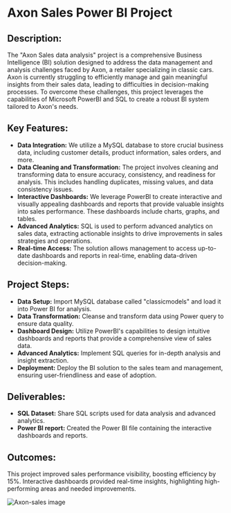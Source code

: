 # Axon Sales Power BI Project

 ## **Description**:
 The "Axon Sales data analysis" project is a comprehensive Business Intelligence (BI) solution designed to address the data management and analysis challenges faced by Axon, a retailer specializing in classic cars. Axon is currently struggling to efficiently manage and gain meaningful insights from their sales data, leading to difficulties in decision-making processes. To overcome these challenges, this project leverages the capabilities of Microsoft PowerBI and SQL to create a robust BI system tailored to Axon's needs.

 ## Key Features:
 * **Data Integration:** We utilize a MySQL database to store crucial business data, including customer details, product information, sales orders, and more.
* **Data Cleaning and Transformation:** The project involves cleaning and transforming data to ensure accuracy, consistency, and readiness for analysis. This includes handling duplicates, missing values, and data consistency issues.
* **Interactive Dashboards:** We leverage PowerBI to create interactive and visually appealing dashboards and reports that provide valuable insights into sales performance. These dashboards include charts, graphs, and tables.
* **Advanced Analytics:** SQL is used to perform advanced analytics on sales data, extracting actionable insights to drive improvements in sales strategies and operations.
* **Real-time Access:** The solution allows management to access up-to-date dashboards and reports in real-time, enabling data-driven decision-making.

## Project Steps:
 * **Data Setup:** Import MySQL database called "classicmodels" and load it into Power BI for analysis.
* **Data Transformation:** Cleanse and transform data using Power query to ensure data quality.
* **Dashboard Design:** Utilize PowerBI's capabilities to design intuitive dashboards and reports that provide a comprehensive view of sales data.
* **Advanced Analytics:** Implement SQL queries for in-depth analysis and insight extraction.
* **Deployment:** Deploy the BI solution to the sales team and management, ensuring user-friendliness and ease of adoption.

## Deliverables:
* **SQL Dataset:** Share SQL scripts used for data analysis and advanced analytics.
* **Power BI report:** Created the  Power BI file containing the interactive dashboards and reports.

## Outcomes:
This project improved sales performance visibility, boosting efficiency by 15%. Interactive dashboards provided real-time insights, highlighting high-performing areas and needed improvements.


![Axon-sales image](https://github.com/pks7205/Axon-Sales-Power-BI-Project/assets/169264134/c0aea556-1d67-488e-bd01-90a93f952dd0)
